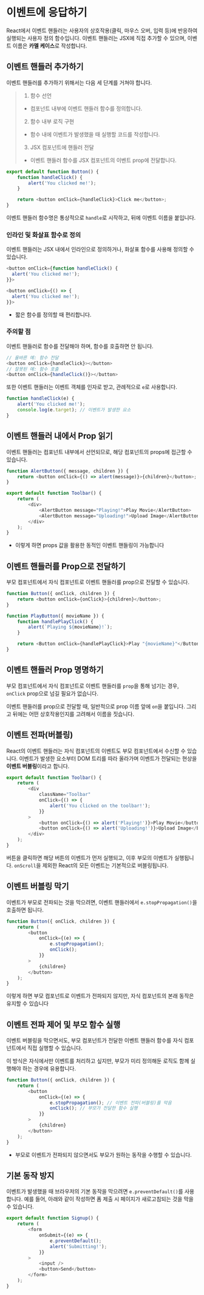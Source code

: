 # 이벤트에 응답하기

React에서 이벤트 핸들러는 사용자의 상호작용(클릭, 마우스 오버, 입력 등)에 반응하여 실행되는 사용자 정의 함수입니다. 이벤트 핸들러는 JSX에 직접 추가할 수 있으며, 이벤트 이름은 **카멜 케이스**로 작성합니다.

## 이벤트 핸들러 추가하기

이벤트 핸들러를 추가하기 위해서는 다음 세 단계를 거쳐야 합니다.

> 1. 함수 선언
>
> -   컴포넌트 내부에 이벤트 핸들러 함수를 정의합니다.
>
> 2. 함수 내부 로직 구현
>
> -   함수 내에 이벤트가 발생했을 때 실행할 코드를 작성합니다.
>
> 3. JSX 컴포넌트에 핸들러 전달
>
> -   이벤트 핸들러 함수를 JSX 컴포넌트의 이벤트 prop에 전달합니다.

```js
export default function Button() {
    function handleClick() {
        alert('You clicked me!');
    }

    return <button onClick={handleClick}>Click me</button>;
}
```

이벤트 핸들러 함수명은 통상적으로 `handle`로 시작하고, 뒤에 이벤트 이름을 붙입니다.

### 인라인 및 화살표 함수로 정의

이벤트 핸들러는 JSX 내에서 인라인으로 정의하거나, 화살표 함수를 사용해 정의할 수 있습니다.

```js
<button onClick={function handleClick() {
  alert('You clicked me!');
}}>

<button onClick={() => {
  alert('You clicked me!');
}}>
```

-   짧은 함수를 정의할 때 편리합니다.

### 주의할 점

이벤트 핸들러로 함수를 전달해야 하며, 함수를 호출하면 안 됩니다.

```js
// 올바른 예: 함수 전달
<button onClick={handleClick}></button>
// 잘못된 예: 함수 호출
<button onClick={handleClick()}></button>
```

또한 이벤트 핸들러는 이벤트 객체를 인자로 받고, 관례적으로 `e`로 사용합니다.

```js
function handleClick(e) {
    alert('You clicked me!');
    console.log(e.target); // 이벤트가 발생한 요소
}
```

## 이벤트 핸들러 내에서 Prop 읽기

이벤트 핸들러는 컴포넌트 내부에서 선언되므로, 해당 컴포넌트의 props에 접근할 수 있습니다.

```js
function AlertButton({ message, children }) {
    return <button onClick={() => alert(message)}>{children}</button>;
}

export default function Toolbar() {
    return (
        <div>
            <AlertButton message="Playing!">Play Movie</AlertButton>
            <AlertButton message="Uploading!">Upload Image</AlertButton>
        </div>
    );
}
```

-   이렇게 하면 props 값을 활용한 동적인 이벤트 핸들링이 가능합니다

## 이벤트 핸들러를 Prop으로 전달하기

부모 컴포넌트에서 자식 컴포넌트로 이벤트 핸들러를 prop으로 전달할 수 있습니다.

```js
function Button({ onClick, children }) {
    return <button onClick={onClick}>{children}</button>;
}

function PlayButton({ movieName }) {
    function handlePlayClick() {
        alert(`Playing ${movieName}!`);
    }

    return <Button onClick={handlePlayClick}>Play "{movieName}"</Button>;
}
```

## 이벤트 핸들러 Prop 명명하기

부모 컴포넌트에서 자식 컴포넌트로 이벤트 핸들러를 `prop`을 통해 넘기는 경우, `onClick` prop으로 넘길 필요가 없습니다.

이벤트 핸들러를 prop으로 전달할 때, 일반적으로 prop 이름 앞에 `on`을 붙입니다. 그리고 뒤에는 어떤 상호작용인지를 고려해서 이름을 짓습니다.

## 이벤트 전파(버블링)

React의 이벤트 핸들러는 자식 컴포넌트의 이벤트도 부모 컴포넌트에서 수신할 수 있습니다.
이벤트가 발생한 요소부터 DOM 트리를 따라 올라가며 이벤트가 전달되는 현상을 **이벤트 버블링**이라고 합니다.

```js
export default function Toolbar() {
    return (
        <div
            className="Toolbar"
            onClick={() => {
                alert('You clicked on the toolbar!');
            }}
        >
            <button onClick={() => alert('Playing!')}>Play Movie</button>
            <button onClick={() => alert('Uploading!')}>Upload Image</button>
        </div>
    );
}
```

버튼을 클릭하면 해당 버튼의 이벤트가 먼저 실행되고, 이후 부모의 이벤트가 실행됩니다.
`onScroll`을 제외한 React의 모든 이벤트는 기본적으로 버블링됩니다.

## 이벤트 버블링 막기

이벤트가 부모로 전파되는 것을 막으려면, 이벤트 핸들러에서 `e.stopPropagation()`을 호출하면 됩니다.

```js
function Button({ onClick, children }) {
    return (
        <button
            onClick={(e) => {
                e.stopPropagation();
                onClick();
            }}
        >
            {children}
        </button>
    );
}
```

이렇게 하면 부모 컴포넌트로 이벤트가 전파되지 않지만, 자식 컴포넌트의 본래 동작은 유지할 수 있습니다

## 이벤트 전파 제어 및 부모 함수 실행

이벤트 버블링을 막으면서도, 부모 컴포넌트가 전달한 이벤트 핸들러 함수를 자식 컴포넌트에서 직접 실행할 수 있습니다.

이 방식은 자식에서만 이벤트를 처리하고 싶지만, 부모가 미리 정의해둔 로직도 함께 실행해야 하는 경우에 유용합니다.

```js
function Button({ onClick, children }) {
    return (
        <button
            onClick={(e) => {
                e.stopPropagation(); // 이벤트 전파(버블링)를 막음
                onClick(); // 부모가 전달한 함수 실행
            }}
        >
            {children}
        </button>
    );
}
```

-   부모로 이벤트가 전파되지 않으면서도 부모가 원하는 동작을 수행할 수 있습니다.

## 기본 동작 방지

이벤트가 발생했을 때 브라우저의 기본 동작을 막으려면 `e.preventDefault()`를 사용합니다.
예를 들어, 아래와 같이 작성하면 폼 제출 시 페이지가 새로고침되는 것을 막을 수 있습니다.

```js
export default function Signup() {
    return (
        <form
            onSubmit={(e) => {
                e.preventDefault();
                alert('Submitting!');
            }}
        >
            <input />
            <button>Send</button>
        </form>
    );
}
```
